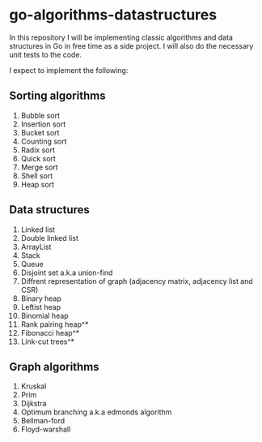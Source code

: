 # go-algorithms-datastructures
In this repository I will be implementing classic algorithms and data structures in Go in free time as a side project.
I will also do the necessary unit tests to the code.

I expect to implement the following:

## Sorting algorithms
1. Bubble sort
2. Insertion sort
3. Bucket sort
4. Counting sort
5. Radix sort
6. Quick sort
7. Merge sort
8. Shell sort
9. Heap sort

## Data structures
1. Linked list
2. Double linked list
3. ArrayList
4. Stack
5. Queue
6. Disjoint set a.k.a union-find
7. Diffrent representation of graph (adjacency matrix, adjacency list and CSR)
8. Binary heap
9. Leftist heap
10. Binomial heap
11. Rank pairing heap^*
12. Fibonacci heap^*
13. Link-cut trees^*

## Graph algorithms
1. Kruskal
2. Prim
3. Dijkstra
4. Optimum branching a.k.a edmonds algorithm
5. Bellman-ford
6. Floyd-warshall
